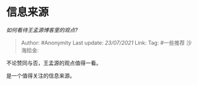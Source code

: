 # 信息来源
*如何看待王孟源博客里的观点?*

> Author: #Anonymity
> Last update: *23/07/2021*
> Link:
> Tag: #一些推荐 
> 沙海拾金:

不论赞同与否，王孟源的观点值得一看。

是一个值得关注的信息来源。
